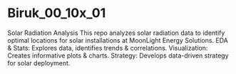 # Biruk_00_10x_01
Solar Radiation Analysis  This repo analyzes solar radiation data to identify optimal locations for solar installations at MoonLight Energy Solutions.  EDA &amp; Stats: Explores data, identifies trends &amp; correlations. Visualization: Creates informative plots &amp; charts. Strategy: Develops data-driven strategy for solar deployment. 
